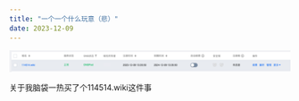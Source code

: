 ```yaml
---
title: "一个一个什么玩意（悲）"
date: 2023-12-09
---
```


![](images/image-1-1024x80.png)

关于我脑袋一热买了个114514.wiki这件事
